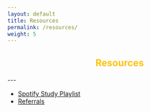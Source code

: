 ```yaml
---
layout: default
title: Resources
permalink: /resources/
weight: 5
---
```

<h2 style="text-align:center; color: #ffc107">
    <div>
        <b>Resources</b>
    </div>
</h2>
---

* [Spotify Study Playlist](https://open.spotify.com/playlist/6mtQxnGRYzAzILoJBPPcey?si=9Q8hWMgVSVWNEnyordHkyQ)
* [Referrals](https://www.notion.so/Referrals-98030b47b5464a1cb4db3ca7325425ee)